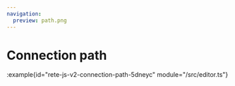 ```yaml
---
navigation:
  preview: path.png
---
```


# Connection path

:example{id="rete-js-v2-connection-path-5dneyc" module="/src/editor.ts"}
